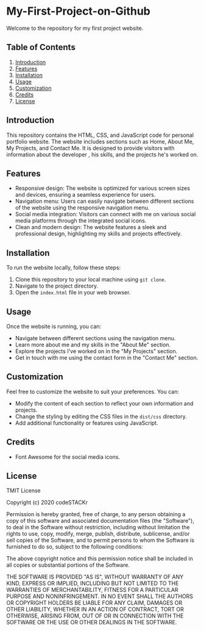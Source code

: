 # My-First-Project-on-Github

Welcome to the repository for my first project website.

## Table of Contents

1. [Introduction](#introduction)
2. [Features](#features)
3. [Installation](#installation)
4. [Usage](#usage)
5. [Customization](#customization)
6. [Credits](#credits)
7. [License](#license)

## Introduction

This repository contains the HTML, CSS, and JavaScript code for personal portfolio website. The website includes sections such as Home, About Me, My Projects, and Contact Me. It is designed to provide visitors with information about the developer , his skills, and the projects he's worked on.

## Features

- Responsive design: The website is optimized for various screen sizes and devices, ensuring a seamless experience for users.
- Navigation menu: Users can easily navigate between different sections of the website using the responsive navigation menu.
- Social media integration: Visitors can connect with me on various social media platforms through the integrated social icons.
- Clean and modern design: The website features a sleek and professional design, highlighting my skills and projects effectively.

## Installation

To run the website locally, follow these steps:

1. Clone this repository to your local machine using `git clone`.
2. Navigate to the project directory.
3. Open the `index.html` file in your web browser.


## Usage

Once the website is running, you can:

- Navigate between different sections using the navigation menu.
- Learn more about me and my skills in the "About Me" section.
- Explore the projects I've worked on in the "My Projects" section.
- Get in touch with me using the contact form in the "Contact Me" section.

## Customization

Feel free to customize the website to suit your preferences. You can:

- Modify the content of each section to reflect your own information and projects.
- Change the styling by editing the CSS files in the `dist/css` directory.
- Add additional functionality or features using JavaScript.

## Credits

- Font Awesome for the social media icons.

## License

TMIT License

Copyright (c) 2020 codeSTACKr

Permission is hereby granted, free of charge, to any person obtaining a copy
of this software and associated documentation files (the "Software"), to deal
in the Software without restriction, including without limitation the rights
to use, copy, modify, merge, publish, distribute, sublicense, and/or sell
copies of the Software, and to permit persons to whom the Software is
furnished to do so, subject to the following conditions:

The above copyright notice and this permission notice shall be included in all
copies or substantial portions of the Software.

THE SOFTWARE IS PROVIDED "AS IS", WITHOUT WARRANTY OF ANY KIND, EXPRESS OR
IMPLIED, INCLUDING BUT NOT LIMITED TO THE WARRANTIES OF MERCHANTABILITY,
FITNESS FOR A PARTICULAR PURPOSE AND NONINFRINGEMENT. IN NO EVENT SHALL THE
AUTHORS OR COPYRIGHT HOLDERS BE LIABLE FOR ANY CLAIM, DAMAGES OR OTHER
LIABILITY, WHETHER IN AN ACTION OF CONTRACT, TORT OR OTHERWISE, ARISING FROM,
OUT OF OR IN CONNECTION WITH THE SOFTWARE OR THE USE OR OTHER DEALINGS IN THE
SOFTWARE.

